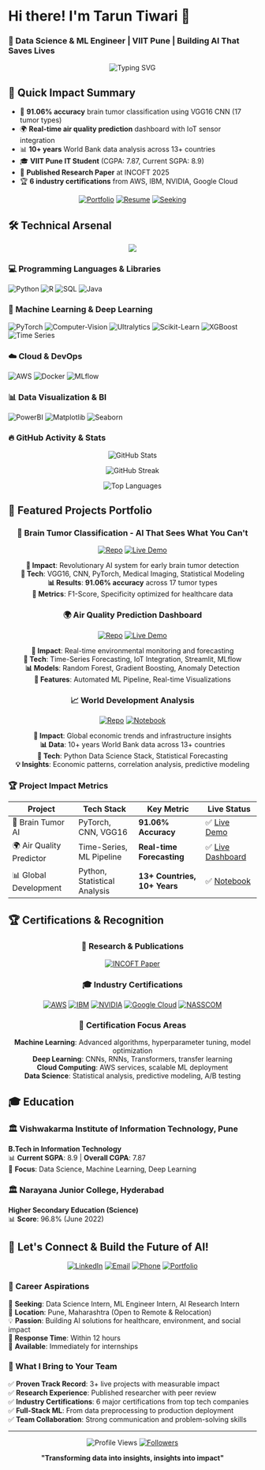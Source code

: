 # Hi there! I'm Tarun Tiwari 👋 
### 🎯 Data Science & ML Engineer | VIIT Pune | Building AI That Saves Lives

<div align="center">
  <img src="https://readme-typing-svg.herokuapp.com?font=Fira+Code&pause=1000&color=00D9FF&center=true&vCenter=true&width=600&lines=Data+Scientist+%7C+ML+Engineer;91.06%25+CNN+Accuracy+in+Brain+Tumor+Detection;Python+%7C+PyTorch+%7C+AWS+%7C+Time-Series+Expert;Published+Researcher+at+INCOFT+2025;Seeking+Data+Science+%26+AI+Internships" alt="Typing SVG" />
</div>

## 🎯 Quick Impact Summary
- 🧠 **91.06% accuracy** brain tumor classification using VGG16 CNN (17 tumor types)
- 🌍 **Real-time air quality prediction** dashboard with IoT sensor integration  
- 📊 **10+ years** World Bank data analysis across 13+ countries
- 🎓 **VIIT Pune IT Student** (CGPA: 7.87, Current SGPA: 8.9)
- 📄 **Published Research Paper** at INCOFT 2025
- 🏆 **6 industry certifications** from AWS, IBM, NVIDIA, Google Cloud

<div align="center">
  
[![Portfolio](https://img.shields.io/badge/🚀_Portfolio-View_Live_Projects-brightgreen?style=for-the-badge)](https://github.com/Tarun-23113)
[![Resume](https://img.shields.io/badge/📄_Resume-Download_PDF-blue?style=for-the-badge)](#)
[![Seeking](https://img.shields.io/badge/💼_Status-Open_to_Internships-orange?style=for-the-badge)](#)

</div>

## 🛠️ Technical Arsenal

<p align="center">
  <img src="https://skillicons.dev/icons?i=python,pytorch,aws,tensorflow,mysql,r,java,docker,git,html,css,js" />
</p>

### 💻 Programming Languages & Libraries
![Python](https://img.shields.io/badge/Python-Expert_%7C_Pandas_NumPy_Scikit--learn-blue?style=for-the-badge&logo=python&logoColor=white)
![R](https://img.shields.io/badge/R-Advanced_Statistical_Analysis-276DC3?style=for-the-badge&logo=r&logoColor=white)
![SQL](https://img.shields.io/badge/SQL-Database_Management-lightgrey?style=for-the-badge&logo=mysql&logoColor=white)
![Java](https://img.shields.io/badge/Java-Strong_DSA_Fundamentals-ED8B00?style=for-the-badge&logo=java&logoColor=white)

### 🤖 Machine Learning & Deep Learning
![PyTorch](https://img.shields.io/badge/PyTorch-Expert_CNN_RNN_Transformers-EE4C2C?style=for-the-badge&logo=pytorch&logoColor=white)
![Computer-Vision](https://img.shields.io/badge/Computer_Vision-OpenCV-purple?style=for-the-badge)
![Ultralytics](https://img.shields.io/badge/Ultralytics-purple?style=for-the-badge)
![Scikit-Learn](https://img.shields.io/badge/Scikit--Learn-Advanced_ML_Algorithms-F7931E?style=for-the-badge&logo=scikit-learn&logoColor=white)
![XGBoost](https://img.shields.io/badge/XGBoost-Gradient_Boosting_Expert-1F425F?style=for-the-badge)
![Time Series](https://img.shields.io/badge/Time_Series-Forecasting_Specialist-purple?style=for-the-badge)

### ☁️ Cloud & DevOps
![AWS](https://img.shields.io/badge/AWS-S3_EC2_SageMaker_Certified-232F3E?style=for-the-badge&logo=amazon-aws&logoColor=white)
![Docker](https://img.shields.io/badge/Docker-Containerization-2496ED?style=for-the-badge&logo=docker&logoColor=white)
![MLflow](https://img.shields.io/badge/MLflow-ML_Lifecycle_Management-0194E2?style=for-the-badge)

### 📊 Data Visualization & BI
![PowerBI](https://img.shields.io/badge/PowerBI-Business_Intelligence-F2C811?style=for-the-badge&logo=power-bi&logoColor=white)
![Matplotlib](https://img.shields.io/badge/Matplotlib-Data_Visualization-11557c?style=for-the-badge)
![Seaborn](https://img.shields.io/badge/Seaborn-Statistical_Plots-4c72b0?style=for-the-badge)

### 🔥 GitHub Activity & Stats
<div align="center">

![GitHub Stats](https://github-readme-stats-sigma-five.vercel.app/api?username=Tarun-23113&show_icons=true&theme=radical&hide_border=true&include_all_commits=true&count_private=true)

![GitHub Streak](https://github-readme-streak-stats.herokuapp.com/?user=Tarun-23113&theme=radical&hide_border=true)

![Top Languages](https://github-readme-stats-sigma-five.vercel.app/api/top-langs/?username=Tarun-23113&layout=compact&theme=radical&hide_border=true)

</div>


## 🚀 Featured Projects Portfolio

<div align="center">
  
### 🧠 Brain Tumor Classification - AI That Sees What You Can't
[![Repo](https://img.shields.io/badge/GitHub-Repository-181717?style=for-the-badge&logo=github)](https://github.com/Tarun-23113/brain-tumor-classification)
[![Live Demo](https://img.shields.io/badge/🔴_LIVE-Interactive_Demo-success?style=for-the-badge)](https://tumordetection-jd9cbxjgyb5glaiaxxgpgu.streamlit.app/)

**🎯 Impact**: Revolutionary AI system for early brain tumor detection  
**🔬 Tech**: VGG16, CNN, PyTorch, Medical Imaging, Statistical Modeling  
**📊 Results**: **91.06% accuracy** across 17 tumor types  
**🏥 Metrics**: F1-Score, Specificity optimized for healthcare data  

### 🌍 Air Quality Prediction Dashboard 
[![Repo](https://img.shields.io/badge/GitHub-Repository-181717?style=for-the-badge&logo=github)](https://github.com/Tarun-23113/air-quality-prediction)
[![Live Demo](https://img.shields.io/badge/🔴_LIVE-Interactive_Dashboard-success?style=for-the-badge)](https://aqi-prediction-system-lg3qfemctnd55btfe5t2r3.streamlit.app/)

**🎯 Impact**: Real-time environmental monitoring and forecasting  
**🔬 Tech**: Time-Series Forecasting, IoT Integration, Streamlit, MLflow  
**📊 Models**: Random Forest, Gradient Boosting, Anomaly Detection  
**🎪 Features**: Automated ML Pipeline, Real-time Visualizations  

### 📈 World Development Analysis
[![Repo](https://img.shields.io/badge/GitHub-Repository-181717?style=for-the-badge&logo=github)](https://github.com/Tarun-23113/world-development-analysis)
[![Notebook](https://img.shields.io/badge/Colab-Interactive_Notebook-F9AB00?style=for-the-badge&logo=google-colab)](https://colab.research.google.com/drive/1bqQEhLiU_6LXKaBPAK9jp29-MKS0kqGH?usp=sharing)

**🎯 Impact**: Global economic trends and infrastructure insights  
**📊 Data**: 10+ years World Bank data across 13+ countries  
**🔬 Tech**: Python Data Science Stack, Statistical Forecasting  
**💡 Insights**: Economic patterns, correlation analysis, predictive modeling  

</div>

### 🏆 Project Impact Metrics
| Project | Tech Stack | Key Metric | Live Status |
|---------|------------|------------|-------------|
| 🧠 Brain Tumor AI | PyTorch, CNN, VGG16 | **91.06% Accuracy** | ✅ [Live Demo](https://tumordetection-jd9cbxjgyb5glaiaxxgpgu.streamlit.app/) |
| 🌍 Air Quality Predictor | Time-Series, ML Pipeline | **Real-time Forecasting** | ✅ [Live Dashboard](https://aqi-prediction-system-lg3qfemctnd55btfe5t2r3.streamlit.app/) |
| 📊 Global Development | Python, Statistical Analysis | **13+ Countries, 10+ Years** | ✅ [Notebook](https://colab.research.google.com/drive/1bqQEhLiU_6LXKaBPAK9jp29-MKS0kqGH?usp=sharing) |

## 🏆 Certifications & Recognition

<div align="center">

### 📜 Research & Publications
[![INCOFT Paper](https://img.shields.io/badge/📄_Published_Research-INCOFT_2025_Pune-success?style=for-the-badge&logo=academia&logoColor=white)](https://drive.google.com/file/d/1-jnsbHRT-w3M0CTyr7z1uBAqWk3NAsFB/view?usp=sharing)

### 🎓 Industry Certifications
[![AWS](https://img.shields.io/badge/AWS-Cloud_Practitioner_Essentials-FF9900?style=for-the-badge&logo=amazon-aws&logoColor=white)](https://drive.google.com/file/d/1ewb9wzNE44UZNh42kWfTipYmQ4DAkaaf/view?usp=sharing)
[![IBM](https://img.shields.io/badge/IBM-Data_Science_Certificate-054ADA?style=for-the-badge&logo=ibm&logoColor=white)](https://drive.google.com/file/d/1TWxcDrs4wX2Tag0PwQ02IFeStC2MYDPV/view?usp=sharing)
[![NVIDIA](https://img.shields.io/badge/NVIDIA-Deep_Learning_Foundation-76B900?style=for-the-badge&logo=nvidia&logoColor=white)](https://drive.google.com/file/d/1nDCh3gDLKxVb38l098RslGfraD7OgVCR/view?usp=sharing)
[![Google Cloud](https://img.shields.io/badge/Google_Cloud-Generative_AI_Internship-4285F4?style=for-the-badge&logo=google-cloud&logoColor=white)](https://drive.google.com/file/d/1LDVAmoIAoEefcHUdlH5M8ElKs68NKAO8/view?usp=sharing)
[![NASSCOM](https://img.shields.io/badge/NASSCOM-ML_Linear_Regression-0066CC?style=for-the-badge)](https://drive.google.com/file/d/1atkj7JyEgTSwpfoGwAwF-Y-5DWtsKwou/view)

### 🎯 Certification Focus Areas
**Machine Learning**: Advanced algorithms, hyperparameter tuning, model optimization  
**Deep Learning**: CNNs, RNNs, Transformers, transfer learning  
**Cloud Computing**: AWS services, scalable ML deployment  
**Data Science**: Statistical analysis, predictive modeling, A/B testing  

</div>

## 🎓 Education

### 🏛️ Vishwakarma Institute of Information Technology, Pune
**B.Tech in Information Technology**  
📊 **Current SGPA**: 8.9 | **Overall CGPA**: 7.87  
🎯 **Focus**: Data Science, Machine Learning, Deep Learning  

### 🏛️ Narayana Junior College, Hyderabad
**Higher Secondary Education (Science)**  
📊 **Score**: 96.8% (June 2022)  

## 🤝 Let's Connect & Build the Future of AI!

<div align="center">
  
[![LinkedIn](https://img.shields.io/badge/LinkedIn-Connect_Professionally-0077B5?style=for-the-badge&logo=linkedin&logoColor=white)](https://www.linkedin.com/in/tarun-tiwari-0b1621283/)
[![Email](https://img.shields.io/badge/Email-tarun.22210506%40viit.ac.in-D14836?style=for-the-badge&logo=gmail&logoColor=white)](mailto:tarun.22210506@viit.ac.in)
[![Phone](https://img.shields.io/badge/Phone-%2B91_9172360569-green?style=for-the-badge&logo=whatsapp&logoColor=white)](tel:+919172360569)
[![Portfolio](https://img.shields.io/badge/Portfolio-View_All_Projects-FF6B6B?style=for-the-badge&logo=github&logoColor=white)](https://github.com/Tarun-23113)

</div>

### 💼 Career Aspirations
🎯 **Seeking**: Data Science Intern, ML Engineer Intern, AI Research Intern  
📍 **Location**: Pune, Maharashtra (Open to Remote & Relocation)  
💡 **Passion**: Building AI solutions for healthcare, environment, and social impact  
📧 **Response Time**: Within 12 hours  
🚀 **Available**: Immediately for internships  

### 🌟 What I Bring to Your Team
✅ **Proven Track Record**: 3+ live projects with measurable impact  
✅ **Research Experience**: Published researcher with peer review  
✅ **Industry Certifications**: 6 major certifications from top tech companies  
✅ **Full-Stack ML**: From data preprocessing to production deployment  
✅ **Team Collaboration**: Strong communication and problem-solving skills  

---

<div align="center">
  
![Profile Views](https://komarev.com/ghpvc/?username=Tarun-23113&color=brightgreen&style=for-the-badge)
[![Followers](https://img.shields.io/github/followers/Tarun-23113?label=Follow&style=for-the-badge&color=blue)](https://github.com/Tarun-23113)

**"Transforming data into insights, insights into impact"**

</div>

